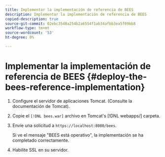 ```yaml
---
title: Implementar la implementación de referencia de BEES
description: Implementar la implementación de referencia de BEES
copied-description: true
source-git-commit: 02ebc3548a254b2a6554f1ab34afbb3ea5f09bb8
workflow-type: tm+mt
source-wordcount: '53'
ht-degree: 0%

---
```


# Implementar la implementación de referencia de BEES {#deploy-the-bees-reference-implementation}

1. Configure el servidor de aplicaciones Tomcat. (Consulte la documentación de Tomcat).
1. Copie el `[!DNL bees.war]` archivo en Tomcat&#39;s [!DNL webapps/] carpeta.
1. Envíe una solicitud a `https://localhost:8080/bees`.

   Si ve el mensaje &quot;BEES está operativo&quot;, la implementación se ha completado correctamente.
1. Habilite SSL en su servidor.
